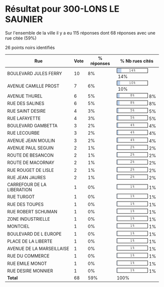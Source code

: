 # Résultat pour 300-LONS LE SAUNIER

Sur l'ensemble de la ville il y a eu 115 réponses dont 68 réponses avec une rue citée (59%)

26 points noirs identifiés

| Rue | Vote | % réponses | % Nb rues cités|
|-----|------|------------|----------------|
| BOULEVARD JULES FERRY | 10 | 8% | <img src="../../img/bar_14.gif" />&nbsp;14%|
| AVENUE CAMILLE PROST | 7 | 6% | <img src="../../img/bar_10.gif" />&nbsp;10%|
| AVENUE THUREL | 6 | 5% | <img src="../../img/bar_8.gif" />&nbsp;8%|
| RUE DES SALINES | 6 | 5% | <img src="../../img/bar_8.gif" />&nbsp;8%|
| RUE SAINT DESIRE | 4 | 3% | <img src="../../img/bar_5.gif" />&nbsp;5%|
| RUE LAFAYETTE | 4 | 3% | <img src="../../img/bar_5.gif" />&nbsp;5%|
| BOULEVARD GAMBETTA | 3 | 2% | <img src="../../img/bar_4.gif" />&nbsp;4%|
| RUE LECOURBE | 3 | 2% | <img src="../../img/bar_4.gif" />&nbsp;4%|
| AVENUE JEAN MOULIN | 3 | 2% | <img src="../../img/bar_4.gif" />&nbsp;4%|
| AVENUE PAUL SEGUIN | 2 | 1% | <img src="../../img/bar_2.gif" />&nbsp;2%|
| ROUTE DE BESANCON | 2 | 1% | <img src="../../img/bar_2.gif" />&nbsp;2%|
| ROUTE DE MACORNAY | 2 | 1% | <img src="../../img/bar_2.gif" />&nbsp;2%|
| RUE ROUGET DE LISLE | 2 | 1% | <img src="../../img/bar_2.gif" />&nbsp;2%|
| RUE JEAN JAURES | 2 | 1% | <img src="../../img/bar_2.gif" />&nbsp;2%|
| CARREFOUR DE LA LIBERATION | 1 | 0% | <img src="../../img/bar_1.gif" />&nbsp;1%|
| RUE TURGOT | 1 | 0% | <img src="../../img/bar_1.gif" />&nbsp;1%|
| RUE DES TOUPES | 1 | 0% | <img src="../../img/bar_1.gif" />&nbsp;1%|
| RUE ROBERT SCHUMAN | 1 | 0% | <img src="../../img/bar_1.gif" />&nbsp;1%|
| ZONE INDUSTRIELLE | 1 | 0% | <img src="../../img/bar_1.gif" />&nbsp;1%|
| MONTCIEL | 1 | 0% | <img src="../../img/bar_1.gif" />&nbsp;1%|
| BOULEVARD DE L EUROPE | 1 | 0% | <img src="../../img/bar_1.gif" />&nbsp;1%|
| PLACE DE LA LIBERTE | 1 | 0% | <img src="../../img/bar_1.gif" />&nbsp;1%|
| AVENUE DE LA MARSEILLAISE | 1 | 0% | <img src="../../img/bar_1.gif" />&nbsp;1%|
| RUE DU COMMERCE | 1 | 0% | <img src="../../img/bar_1.gif" />&nbsp;1%|
| RUE EMILE MONOT | 1 | 0% | <img src="../../img/bar_1.gif" />&nbsp;1%|
| RUE DESIRE MONNIER | 1 | 0% | <img src="../../img/bar_1.gif" />&nbsp;1%|
| **Total** | 68 | 59% | 100%|
